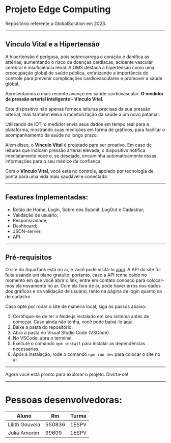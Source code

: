 # Projeto Edge Computing

Repositório referente a GlobalSolution em 2023.

---

## Vínculo Vital e a Hipertensão

A hipertensão é perigosa, pois sobrecarrega o coração e danifica as artérias, aumentando o risco de doenças cardíacas, acidente vascular cerebral e insuficiência renal. A OMS destaca a hipertensão como uma preocupação global de saúde pública, enfatizando a importância do controle para prevenir complicações cardiovasculares e promover a saúde global.

Apresentamos o mais recente avanço em saúde cardiovascular: **O medidor de pressão arterial inteligente - Vínculo Vital.**

Este dispositivo não apenas fornece leituras precisas da sua pressão arterial, mas também eleva a monitorização da saúde a um novo patamar.

Utilizando de IOT, o medidor envia seus dados em tempo real para a plataforma, mostrando suas medições em forma de gráficos, para facilitar o acompanhamento da saúde no longo prazo.

Além disso, o **Vínculo Vital** é projetado para ser proativo. Em caso de leituras que indicam pressão arterial elevada, o dispositivo notifica imediatamente você e, se desejado, encaminha automaticamente essas informações para o seu médico de confiança.

Com o **Vínculo Vital**, você está no controle, apoiado por tecnologia de ponta para uma vida mais saudável e conectada.

---

## Features Implementadas:

* Botão de Home, Login, Sobre nós Submit, LogOut e Cadastrar;
* Validação de usuário;
* Responsividade;
* Dashboard;
* JSON-server;
* API.

--- 

## Pré-requisitos

O site do AquaTank está no ar, e você pode visitá-lo [aqui](https://aquattank.netlify.app/). A API do site foi feita usando um plano gratuito, portanto, caso a API tenha caído no momento em que você abrir o link, entre em contato conosco para colocar-mos ela novamente no ar. Com ela fora de ar, pode haver erros nos dados dos gráficos e na validação de usuário, tanto na página de login quanto na de cadastro.

Caso opte por rodar o site de maneira local, siga os passos abaixo:

1. Certifique-se de ter o Node.js instalado em seu sistema antes de começar. Caso ainda não tenha, você pode baixá-lo [aqui](https://nodejs.org/en).
2. Baixe a pasta do repositório.
3. Abra a pasta no Visual Studio Code (VSCode).
4. No VSCode, abra o terminal.
5. Execute o comando `npm install` para instalar as dependências necessárias.
6. Após a instalação, rode o comando `npm run dev` para colocar o site no ar.

---

Agora você está pronto para explorar o projeto. Divirta-se!

---

# Pessoas desenvolvedoras:


|       Aluno       |     Rm     |   Turma   |
| ----------------- | ---------- | --------- |
| Lilith Gouveia      |   550836   |   1ESPV   |
| Julia Amorim   |   99609   |   1ESPV   |